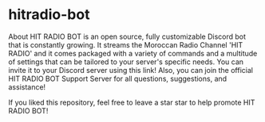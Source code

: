 # hitradio-bot
About
HIT RADIO BOT is an open source, fully customizable Discord bot that is constantly growing. It streams the Moroccan Radio Channel 'HIT RADIO' and it comes packaged with a variety of commands and a multitude of settings that can be tailored to your server's specific needs. You can invite it to your Discord server using this link! Also, you can join the official HIT RADIO BOT Support Server for all questions, suggestions, and assistance!

If you liked this repository, feel free to leave a star star to help promote HIT RADIO BOT!
